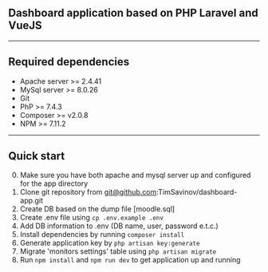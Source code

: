 ## Dashboard application based on PHP Laravel and VueJS

***

## Required dependencies


- Apache server >= 2.4.41
- MySql server >= 8.0.26
- Git
- PhP >= 7.4.3
- Composer >= v2.0.8
- NPM >= 7.11.2

***

## Quick start

0. Make sure you have both apache and mysql server up and configured for the app directory
1. Clone git repository from git@github.com:TimSavinov/dashboard-app.git
2. Create DB based on the dump file [moodle.sql]
3. Create .env file  using `cp .env.example .env` 
4. Add DB information to .env (DB name, user, password e.t.c.)
5. Install dependencies by running `composer install`
6. Generate application key by `php artisan key:generate`
7. Migrate 'monitors settings' table using `php artisan migrate`
8. Run `npm install` and `npm run dev` to get application up and running

